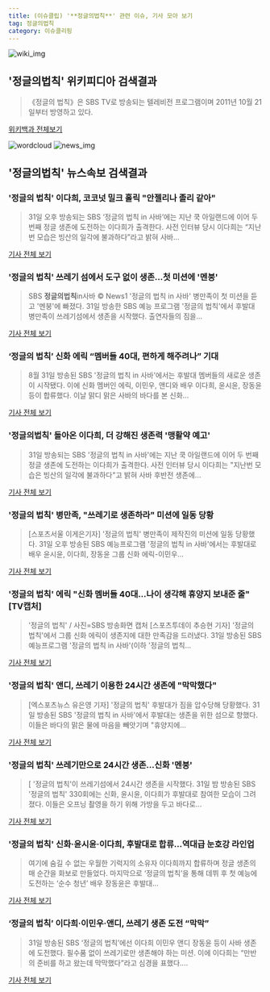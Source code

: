 ```yaml
---
title: (이슈클립) '**정글의법칙**' 관련 이슈, 기사 모아 보기
tag: 정글의법칙
category: 이슈클리핑
---
```

![wiki_img](https://user-images.githubusercontent.com/42597476/44503234-41136a80-a6d0-11e8-9071-6fc6418eafe4.png)
## **'**정글의법칙**'** 위키피디아 검색결과
>《정글의 법칙》은 SBS TV로 방송되는 텔레비전 프로그램이며 2011년 10월 21일부터 방영하고 있다.

<a href="https://ko.wikipedia.org/wiki/정글의법칙" target="_blank">위키백과 전체보기</a>

![wordcloud](https://s3.ap-northeast-2.amazonaws.com/lyrics101-wordcloud/2018-08-31-1535721555.png)
![news_img](https://user-images.githubusercontent.com/42597476/44507050-1206f400-a6e4-11e8-8d98-7ffbfebb353f.png)
## **'**정글의법칙**'** 뉴스속보 검색결과
### '정글의 법칙' 이다희, 코코넛 밀크 홀릭 "안젤리나 졸리 같아"

>31일 오후 방송되는 SBS ‘정글의 법칙 in 사바’에는 지난 쿡 아일랜드에 이어 두 번째 정글 생존에 도전하는 이다희가 출격한다. 사전 인터뷰 당시 이다희는 “지난번 모습은 빙산의 일각에 불과하다”라고 밝혀 사바...

<a href="http://sports.hankooki.com/lpage/entv/201808/sp20180831215737136660.htm" target="_blank">기사 전체 보기</a>

### '정글의 법칙' 쓰레기 섬에서 도구 없이 생존…첫 미션에 '멘붕'

>SBS **정글의법칙**in사바 © News1 '정글의 법칙 in 사바' 병만족이 첫 미션을 듣고 '멘붕'에 빠졌다. 31일 방송한 SBS 예능 프로그램 '정글의 법칙'에서 후발대 병만족이 쓰레기섬에서 생존을 시작했다. 출연자들의 짐을...

<a href="http://news1.kr/articles/?3414464" target="_blank">기사 전체 보기</a>

### ‘정글의 법칙’ 신화 에릭 “멤버들 40대, 편하게 해주려나” 기대

>8월 31일 방송된 SBS '정글의 법칙 in 사바'에서는 후발대 멤버들의 새로운 생존이 시작됐다. 이에 신화 멤버인 에릭, 이민우, 앤디와 배우 이다희, 윤시윤, 장동윤 등이 합류했다. 이날 맑디 맑은 사바의 바다를 본 신화...

<a href="http://www.newsen.com/news_view.php?uid=201808312201166710" target="_blank">기사 전체 보기</a>

### '**정글의법칙**' 돌아온 이다희, 더 강해진 생존력 '맹활약 예고'

>31일 방송되는 SBS '정글의 법칙 in 사바'에는 지난 쿡 아일랜드에 이어 두 번째 정글 생존에 도전하는 이다희가 출격한다. 사전 인터뷰 당시 이다희는 "지난번 모습은 빙산의 일각에 불과하다"고 밝혀 사바 후반전 생존에...

<a href="http://news.wowtv.co.kr/NewsCenter/News/Read?articleId=A201808310434&t=NN" target="_blank">기사 전체 보기</a>

### '정글의 법칙' 병만족, "쓰레기로 생존하라" 미션에 일동 당황

>[스포츠서울 이게은기자] '정글의 법칙' 병만족이 제작진의 미션에 일동 당황했다. 31일 오후 방송된 SBS 예능프로그램 '정글의 법칙 in 사바'에서는 후발대로 배우 윤시윤, 이다희, 장동윤 그룹 신화 에릭-이민우...

<a href="http://www.sportsseoul.com/news/read/675975" target="_blank">기사 전체 보기</a>

### '정글의 법칙' 에릭 "신화 멤버들 40대…나이 생각해 휴양지 보내준 줄" [TV캡처]

>'정글의 법칙' / 사진=SBS 방송화면 캡처 [스포츠투데이 추승현 기자] '정글의 법칙'에서 그룹 신화 에릭이 생존지에 대한 만족감을 드러냈다. 31일 방송된 SBS 예능프로그램 '정글의 법칙 in 사바'(이하 '정글의 법칙...

<a href="http://stoo.asiae.co.kr/news/naver_view.htm?idxno=2018083121501798325" target="_blank">기사 전체 보기</a>

### '정글의 법칙' 앤디, 쓰레기 이용한 24시간 생존에 "막막했다"

>[엑스포츠뉴스 유은영 기자] '정글의 법칙' 후발대가 짐을 압수당해 당황했다. 31일 방송된 SBS '정글의 법칙 in 사바'에서 후발대는 생존을 위한 섬으로 향했다. 이들은 바다의 맑은 물에 마음을 빼앗기며 "휴양지에...

<a href="http://www.xportsnews.com/?ac=article_view&entry_id=1014126" target="_blank">기사 전체 보기</a>

### '정글의 법칙' 쓰레기만으로 24시간 생존…신화 '멘붕'

>[ '정글의 법칙'이 쓰레기섬에서 24시간 생존을 시작했다. 31일 밤 방송된 SBS '정글의 법칙' 330회에는 신화, 윤시윤, 이다희가 후발대로 참여한 모습이 그려졌다. 이들은 오프닝 촬영을 하기 위해 가방을 두고 바다로...

<a href="http://www.mydaily.co.kr/new_yk/html/read.php?newsid=201808312209965119&ext=na" target="_blank">기사 전체 보기</a>

### '정글의 법칙' 신화·윤시윤·이다희, 후발대로 합류…역대급 눈호강 라인업

>여기에 숨길 수 없는 우월한 기럭지의 소유자 이다희까지 합류하며 정글 생존의 매 순간을 화보로 만들었다. 마지막으로 ‘정글의 법칙’을 통해 데뷔 후 첫 예능에 도전하는 ‘순수 청년’ 배우 장동윤은 후발대...

<a href="http://www.asiatoday.co.kr/view.php?key=20180830001538095" target="_blank">기사 전체 보기</a>

### ‘정글의 법칙’ 이다희·이민우·앤디, 쓰레기 생존 도전 “막막”

>31일 방송된 SBS ‘정글의 법칙’에선 이다희 이민우 앤디 장동윤 등이 사바 생존에 도전했다. 필수품 없이 쓰레기로만 생존해야 하는 미션. 이에 이다희는 “만반의 준비를 하고 왔는데 막막했다”라고 심경을 표했다....

<a href="http://www.tvreport.co.kr/?c=news&m=newsview&idx=1077632" target="_blank">기사 전체 보기</a>


